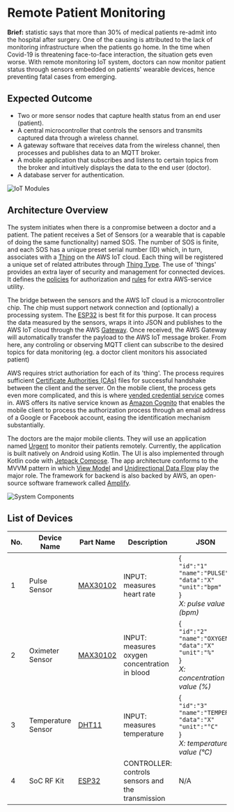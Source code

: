 # Remote Patient Monitoring
**Brief:** statistic says that more than 30% of medical patients re-admit into the hospital after surgery. One of the causing is attributed to the lack of monitoring infrastructure when the patients go home. In the time when Covid-19 is threatening face-to-face interaction, the situation gets even worse. With remote monitoring IoT system, doctors can now monitor patient status through sensors embedded on patients' wearable devices, hence preventing fatal cases from emerging.

## Expected Outcome
- Two or more sensor nodes that capture health status from an end user (patient).
- A central microcontroller that controls the sensors and transmits captured data through a wireless channel.
- A gateway software that receives data from the wireless channel, then processes and publishes data to an MQTT broker.
- A mobile application that subscribes and listens to certain topics from the broker and intuitively displays the data to the end user (doctor).
- A database server for authentication.

![](https://i.imgur.com/uWWDiZm.png "IoT Modules")

## Architecture Overview
The system initiates when there is a conpromise between a doctor and a patient. The patient receives a Set of Sensors (or a wearable that is capable of doing the same functionality) named SOS. The number of SOS is finite, and each SOS has a unique preset serial number (ID) which, in turn, associates with a [Thing](https://docs.aws.amazon.com/iot/latest/developerguide/iot-thing-management.html) on the AWS IoT cloud. Each thing will be registered a unique set of related attributes through [Thing Type](https://docs.aws.amazon.com/iot/latest/developerguide/thing-types.html). The use of 'things' provides an extra layer of security and management for connected devices. It defines the [policies](https://docs.aws.amazon.com/iot/latest/developerguide/iot-policies.html) for authorization and [rules](https://docs.aws.amazon.com/iot/latest/developerguide/iot-rules-tutorial.html) for extra AWS-service utility.

The bridge between the sensors and the AWS IoT cloud is a microcontroller chip. The chip must support network connection and (optionally) a processing system. The [ESP32](https://hshop.vn/products/kit-rf-thu-phat-wifi-ble-esp32-s2-nodemcu-32-s2-ai-thinker) is best fit for this purpose. It can process the data measured by the sensors, wraps it into JSON and publishes to the AWS IoT cloud through the AWS [Gateway](https://docs.aws.amazon.com/iot-sitewise/latest/userguide/gateways-ggv2.html). Once received, the AWS Gateway will automatically transfer the payload to the AWS IoT message broker. From here, any controling or observing MQTT client can subscribe to the desired topics for data monitoring (eg. a doctor client monitors his associated patient)

AWS requires strict authoriation for each of its 'thing'. The process requires sufficient [Certificate Authorities (CAs)](https://en.wikipedia.org/wiki/Certificate_authority) files for successful handshake between the client and the server. On the mobile client, the process gets even more complicated, and this is where [vended credential service](https://docs.aws.amazon.com/lake-formation/latest/dg/how-vending-works.html) comes in. AWS offers its native service known as [Amazon Cognito](https://docs.aws.amazon.com/iot/latest/developerguide/cognito-identities.html) that enables the mobile client to process the authorization process through an email address of a Google or Facebook account, easing the identification mechanism substantially.

The doctors are the major mobile clients. They will use an application named [Urgent](https://github.com/hescul/remote-patient-monitoring/tree/main/Urgent) to monitor their patients remotely. Currently, the application is built natively on Android using Kotlin. The UI is also implemented through Kotlin code with [Jetpack Compose](https://developer.android.com/jetpack/compose). The app architecture conforms to the MVVM pattern in which [View Model](https://developer.android.google.cn/topic/libraries/architecture/viewmodel?hl=en) and [Unidirectional Data Flow](https://developer.android.com/jetpack/compose/architecture#:~:text=A%20unidirectional%20data%20flow%20%28UDF%29%20is%20a%20design,app%20using%20unidirectional%20data%20flow%20looks%20like%20this%3A) play the major role. The framework for backend is also backed by AWS, an open-source software framework called [Amplify](https://docs.amplify.aws/lib/q/platform/android/).

![](https://i.imgur.com/9b2N8HB.png "System Components")

## List of Devices
No.  | Device Name | Part Name | Description | JSON |
---  | ---         | ---       | ---         | ---  |
1 | Pulse Sensor | [MAX30102](https://hshop.vn/products/cam-bien-nhip-tim-va-oxy-trong-mau-max30102-mh-et-live) | INPUT: measures heart rate | { <br> `"id":"1"` <br> `"name":"PULSE"` <br> `"data":"X"` <br> `"unit":"bpm"` <br>} <br> *X: pulse value (bpm)* |
2 | Oximeter Sensor | [MAX30102](https://hshop.vn/products/cam-bien-nhip-tim-va-oxy-trong-mau-max30102-mh-et-live) | INPUT: measures oxygen concentration in blood | { <br> `"id":"2"` <br> `"name":"OXYGEN"` <br> `"data":"X"` <br> `"unit":"%"` <br>} <br> *X: concentration value (%)* |
3 | Temperature Sensor | [DHT11](https://hshop.vn/products/grove-temperature-humidity-sensor-dht11-cam-bien-nhiet-do-do-am) | INPUT: measures temperature | { <br> `"id":"3"` <br> `"name":"TEMPER"` <br> `"data":"X"` <br> `"unit":"°C"` <br>} <br> *X: temperature value (°C)* |
4 | SoC RF Kit | [ESP32](https://hshop.vn/products/kit-rf-thu-phat-wifi-ble-esp32-s2-nodemcu-32-s2-ai-thinker) | CONTROLLER: controls sensors and the transmission | N/A |

